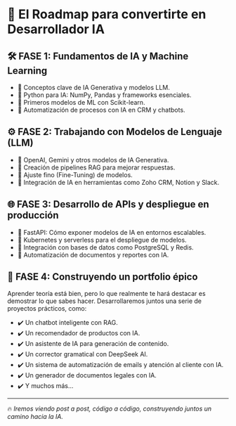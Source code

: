 # 🚀 El Roadmap para convertirte en Desarrollador IA

## 🛠 FASE 1: Fundamentos de IA y Machine Learning
- 📌 Conceptos clave de IA Generativa y modelos LLM.
- 📌 Python para IA: NumPy, Pandas y frameworks esenciales.
- 📌 Primeros modelos de ML con Scikit-learn.
- 📌 Automatización de procesos con IA en CRM y chatbots.

## ⚙️ FASE 2: Trabajando con Modelos de Lenguaje (LLM)
- 📌 OpenAI, Gemini y otros modelos de IA Generativa.
- 📌 Creación de pipelines RAG para mejorar respuestas.
- 📌 Ajuste fino (Fine-Tuning) de modelos.
- 📌 Integración de IA en herramientas como Zoho CRM, Notion y Slack.

## 🌐 FASE 3: Desarrollo de APIs y despliegue en producción
- 📌 FastAPI: Cómo exponer modelos de IA en entornos escalables.
- 📌 Kubernetes y serverless para el despliegue de modelos.
- 📌 Integración con bases de datos como PostgreSQL y Redis.
- 📌 Automatización de documentos y reportes con IA.

## 💼 FASE 4: Construyendo un portfolio épico
Aprender teoría está bien, pero lo que realmente te hará destacar es demostrar lo que sabes hacer. Desarrollaremos juntos una serie de proyectos prácticos, como:

- ✔️ Un chatbot inteligente con RAG.
- ✔️ Un recomendador de productos con IA.
- ✔️ Un asistente de IA para generación de contenido.
- ✔️ Un corrector gramatical con DeepSeek AI.
- ✔️ Un sistema de automatización de emails y atención al cliente con IA.
- ✔️ Un generador de documentos legales con IA.
- ✔️ Y muchos más...

---

🔥 *Iremos viendo post a post, código a código, construyendo juntos un camino hacia la IA.*

